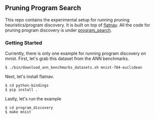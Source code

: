 ## Pruning Program Search 

This repo contains the experimental setup for running pruning heuristics/program discovery. It is built on top of [flatnav](https://github.com/BlaiseMuhirwa/flatnav.git). All the code for pruning program discovery is under [program_search](/program_discovery/).

### Getting Started

Currently, there is only one example for running program discovery on mnist. First, let's grab this dataset from the ANN benchmarks.

```shell
$ ./bin/download_ann_benchmarks_datasets.sh mnist-784-euclidean
```

Next, let's install flatnav. 

```shell
$ cd python-bindings
$ pip install . 
```

Lastly, let's run the example

```shell
$ cd program_discovery 
$ make mnist
``` 

